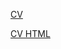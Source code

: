 [CV](https://nikitsch.github.io/rsschool-cv/cv)

[CV HTML](https://nikitsch.github.io/rsschool-cv/)
